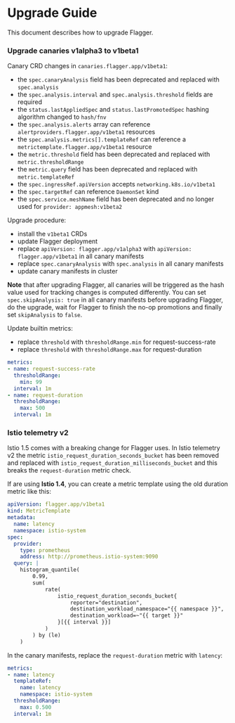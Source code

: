 # Upgrade Guide

This document describes how to upgrade Flagger.

### Upgrade canaries v1alpha3 to v1beta1

Canary CRD changes in `canaries.flagger.app/v1beta1`:
* the `spec.canaryAnalysis` field has been deprecated and replaced with `spec.analysis`
* the `spec.analysis.interval` and `spec.analysis.threshold` fields are required
* the `status.lastAppliedSpec` and `status.lastPromotedSpec` hashing algorithm changed to `hash/fnv`
* the `spec.analysis.alerts` array can reference `alertproviders.flagger.app/v1beta1` resources
* the `spec.analysis.metrics[].templateRef` can reference a `metrictemplate.flagger.app/v1beta1` resource
* the `metric.threshold` field has been deprecated and replaced with `metric.thresholdRange`
* the `metric.query` field has been deprecated and replaced with `metric.templateRef`
* the `spec.ingressRef.apiVersion` accepts `networking.k8s.io/v1beta1`
* the `spec.targetRef` can reference `DaemonSet` kind
* the `spec.service.meshName` field has been deprecated and no longer used for `provider: appmesh:v1beta2`

Upgrade procedure:
* install the `v1beta1` CRDs
* update Flagger deployment
* replace `apiVersion: flagger.app/v1alpha3` with `apiVersion: flagger.app/v1beta1` in all canary manifests
* replace `spec.canaryAnalysis` with `spec.analysis` in all canary manifests
* update canary manifests in cluster

**Note** that after upgrading Flagger, all canaries will be triggered as the hash value used for tracking changes
is computed differently. You can set `spec.skipAnalysis: true` in all canary manifests before upgrading Flagger,
do the upgrade, wait for Flagger to finish the no-op promotions and finally set `skipAnalysis` to `false`.

Update builtin metrics:
* replace `threshold` with `thresholdRange.min` for request-success-rate
* replace `threshold` with `thresholdRange.max` for request-duration

```yaml
metrics:
- name: request-success-rate
  thresholdRange:
    min: 99
  interval: 1m
- name: request-duration
  thresholdRange:
    max: 500
  interval: 1m
```

### Istio telemetry v2

Istio 1.5 comes with a breaking change for Flagger uses. In Istio telemetry v2 the metric 
`istio_request_duration_seconds_bucket` has been removed and replaced with `istio_request_duration_milliseconds_bucket`
and this breaks the `request-duration` metric check.

If are using **Istio 1.4**, you can create a metric template using the old duration metric like this:

```yaml
apiVersion: flagger.app/v1beta1
kind: MetricTemplate
metadata:
  name: latency
  namespace: istio-system
spec:
  provider:
    type: prometheus
    address: http://prometheus.istio-system:9090
  query: |
    histogram_quantile(
        0.99,
        sum(
            rate(
                istio_request_duration_seconds_bucket{
                    reporter="destination",
                    destination_workload_namespace="{{ namespace }}",
                    destination_workload=~"{{ target }}"
                }[{{ interval }}]
            )
        ) by (le)
    )
```

In the canary manifests, replace the `request-duration` metric with `latency`:

```yaml
metrics:
- name: latency
  templateRef:
    name: latency
    namespace: istio-system
  thresholdRange:
    max: 0.500
  interval: 1m
```
